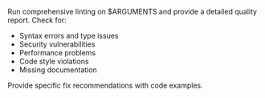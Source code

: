Run comprehensive linting on $ARGUMENTS and provide a detailed quality report. Check for:

- Syntax errors and type issues
- Security vulnerabilities
- Performance problems
- Code style violations
- Missing documentation

Provide specific fix recommendations with code examples.
